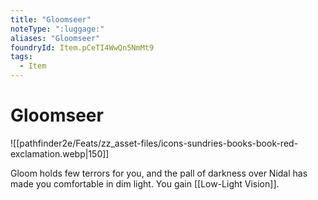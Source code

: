 ```yaml
---
title: "Gloomseer"
noteType: ":luggage:"
aliases: "Gloomseer"
foundryId: Item.pCeTI4WwQn5NmMt9
tags:
  - Item
---
```


# Gloomseer
![[pathfinder2e/Feats/zz_asset-files/icons-sundries-books-book-red-exclamation.webp|150]]

Gloom holds few terrors for you, and the pall of darkness over Nidal has made you comfortable in dim light. You gain [[Low-Light Vision]].

